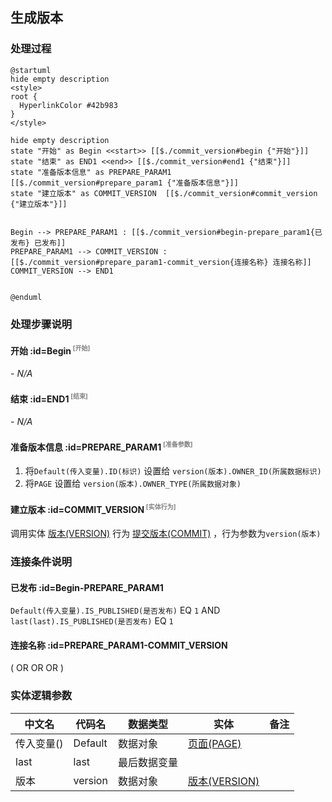 ## 生成版本 <!-- {docsify-ignore-all} -->

   

### 处理过程

```plantuml
@startuml
hide empty description
<style>
root {
  HyperlinkColor #42b983
}
</style>

hide empty description
state "开始" as Begin <<start>> [[$./commit_version#begin {"开始"}]]
state "结束" as END1 <<end>> [[$./commit_version#end1 {"结束"}]]
state "准备版本信息" as PREPARE_PARAM1  [[$./commit_version#prepare_param1 {"准备版本信息"}]]
state "建立版本" as COMMIT_VERSION  [[$./commit_version#commit_version {"建立版本"}]]


Begin --> PREPARE_PARAM1 : [[$./commit_version#begin-prepare_param1{已发布} 已发布]]
PREPARE_PARAM1 --> COMMIT_VERSION : [[$./commit_version#prepare_param1-commit_version{连接名称} 连接名称]]
COMMIT_VERSION --> END1


@enduml
```


### 处理步骤说明

#### 开始 :id=Begin<sup class="footnote-symbol"> <font color=gray size=1>[开始]</font></sup>



*- N/A*
#### 结束 :id=END1<sup class="footnote-symbol"> <font color=gray size=1>[结束]</font></sup>



*- N/A*

#### 准备版本信息 :id=PREPARE_PARAM1<sup class="footnote-symbol"> <font color=gray size=1>[准备参数]</font></sup>



1. 将`Default(传入变量).ID(标识)` 设置给  `version(版本).OWNER_ID(所属数据标识)`
2. 将`PAGE` 设置给  `version(版本).OWNER_TYPE(所属数据对象)`

#### 建立版本 :id=COMMIT_VERSION<sup class="footnote-symbol"> <font color=gray size=1>[实体行为]</font></sup>



调用实体 [版本(VERSION)](module/Base/version.md) 行为 [提交版本(COMMIT)](module/Base/version#行为) ，行为参数为`version(版本)`


### 连接条件说明
#### 已发布 :id=Begin-PREPARE_PARAM1

`Default(传入变量).IS_PUBLISHED(是否发布)` EQ `1` AND `last(last).IS_PUBLISHED(是否发布)` EQ `1`
#### 连接名称 :id=PREPARE_PARAM1-COMMIT_VERSION

( OR  OR  OR )


### 实体逻辑参数

|    中文名   |    代码名    |  数据类型    |  实体   |备注 |
| --------| --------| -------- | -------- | --------   |
|传入变量(<i class="fa fa-check"/></i>)|Default|数据对象|[页面(PAGE)](module/Wiki/article_page.md)||
|last|last|最后数据变量|||
|版本|version|数据对象|[版本(VERSION)](module/Base/version.md)||
